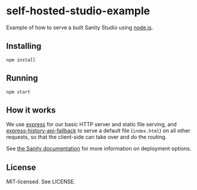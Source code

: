 # self-hosted-studio-example

Example of how to serve a built Sanity Studio using [node.js](https://nodejs.org/).

## Installing

`npm install`

## Running

`npm start`

## How it works

We use [express](http://expressjs.com/) for our basic HTTP server and static file serving, and [express-history-api-fallback](https://github.com/sebdeckers/express-history-api-fallback) to serve a default file (`index.html`) on all other requests, so that the client-side can take over and do the routing.

See [the Sanity documentation](https://www.sanity.io/docs/content-studio/deployment) for more information on deployment options.

## License

MIT-licensed. See LICENSE.
